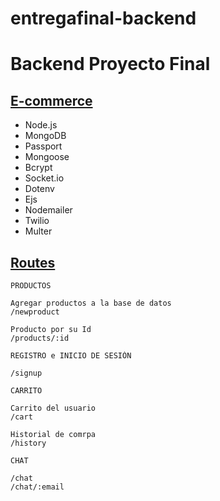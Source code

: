 # entregafinal-backend 
# Backend Proyecto Final

## <u> E-commerce </u>

- Node.js
- MongoDB
- Passport
- Mongoose
- Bcrypt
- Socket.io
- Dotenv
- Ejs
- Nodemailer
- Twilio
- Multer


## <u> Routes </u>

```
PRODUCTOS

Agregar productos a la base de datos
/newproduct 

Producto por su Id
/products/:id

```

```
REGISTRO e INICIO DE SESIÓN

/signup
```

```
CARRITO

Carrito del usuario
/cart 

Historial de comrpa
/history

```

```
CHAT

/chat
/chat/:email


```

